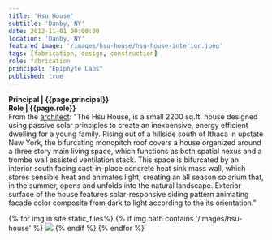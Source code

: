 ```yaml
---
title: 'Hsu House'
subtitle: 'Danby, NY'
date: 2012-11-01 00:00:00
location: 'Danby, NY'
featured_image: '/images/hsu-house/hsu-house-interior.jpeg'
tags: [fabrication, design, construction]
role: fabrication
principal: "Epiphyte Labs"
published: true
---
```

**Principal | {{page.principal}} <br>
Role | {{page.role}}**<br>
From the <a href="http://www.epiphyte-lab.com/">architect</a>:
"The Hsu House, is a small 2200 sq.ft. house designed using passive solar principles to create an inexpensive, energy efficient dwelling for a young family. Rising out of a hillside south of Ithaca in upstate New York, the bifurcating monopitch roof covers a house organized around a three story main living space, which functions as both spatial nexus and a trombe wall assisted ventilation stack. This space is bifurcated by an interior south facing cast-in-place concrete heat sink mass wall, which stores sensible heat and animates light, creating an all season solarium that, in the summer, opens and unfolds into the natural landscape. Exterior surface of the house features solar-responsive siding pattern animating facade color composite from dark to light according to the its orientation."

<div class="gallery" data-columns="3">
{% for img in site.static_files%}
  {% if img.path contains '/images/hsu-house' %}
    <img src="{{ img.path }}"/>
  {% endif %}
{% endfor %}
</div>
